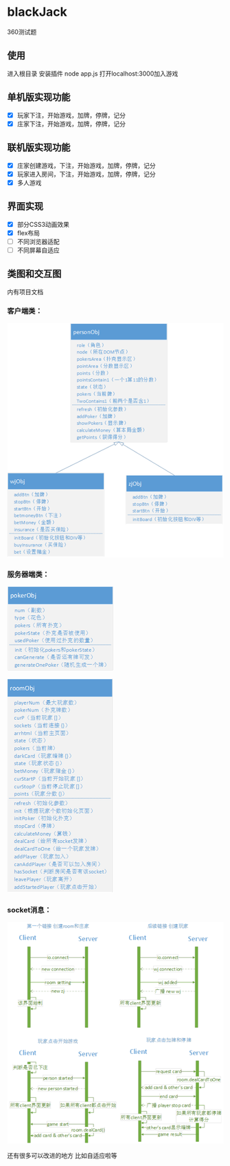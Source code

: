 # blackJack

360测试题
## 使用
进入根目录 安装插件
node app.js
打开localhost:3000加入游戏

## 单机版实现功能
- [x] 玩家下注，开始游戏，加牌，停牌，记分
- [x] 庄家下注，开始游戏，加牌，停牌，记分

## 联机版实现功能
- [x] 庄家创建游戏，下注，开始游戏，加牌，停牌，记分
- [x] 玩家进入房间，下注，开始游戏，加牌，停牌，记分
- [x] 多人游戏

## 界面实现
- [x] 部分CSS3动画效果
- [x] flex布局
- [ ] 不同浏览器适配
- [ ] 不同屏幕自适应

## 类图和交互图
内有项目文档
### 客户端类：
![person类图](https://github.com/luoxlgh/blackJack/raw/master/image/personObj.png)

### 服务器端类：
![poker类图](https://github.com/luoxlgh/blackJack/raw/master/image/pokerObj.png)

![room类图](https://github.com/luoxlgh/blackJack/raw/master/image/roomObj.png)


### socket消息：
![交互图](https://github.com/luoxlgh/blackJack/raw/master/image/jiaohu.png)

还有很多可以改进的地方 比如自适应啦等

